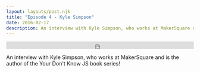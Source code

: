```yaml
---
layout: layouts/post.njk
title: "Episode 4 - Kyle Simpson"
date: 2016-02-17
description: An interview with Kyle Simpson, who works at MakerSquare and is the author of the Your Don't Know JS book series!
---
```


<iframe width="100%" height="20" scrolling="no" frameborder="no" src="https://w.soundcloud.com/player/?url=https%3A//api.soundcloud.com/tracks/257914343&amp;color=ff5500&amp;inverse=false&amp;auto_play=false&amp;show_user=true"></iframe>

An interview with Kyle Simpson, who works at MakerSquare and is the author of the Your Don't Know JS book series!
